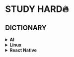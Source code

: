 # STUDY HARD🔥   

## DICTIONARY  
<details>
  <summary><b>AI</b></summary>  
  
  ---
  
  <details>    
    <summary><b>글 모음</b></summary>   
    <p>
      - <a href="https://github.com/xcellentbird/STUDY/blob/main/AI/%E1%84%89%E1%85%B5%E1%84%80%E1%85%A8%E1%84%8B%E1%85%A7%E1%86%AF%20%E1%84%83%E1%85%A6%E1%84%8B%E1%85%B5%E1%84%90%E1%85%A5%20%E1%84%87%E1%85%AE%E1%86%AB%E1%84%89%E1%85%A5%E1%86%A8.ipynb">시계열 데이터 분석</a>   
    </p>
    <p>
      - <a href="https://github.com/xcellentbird/STUDY/blob/main/AI/Tensorflow/tf.GradientTape%EC%9D%98%20%EC%9B%90%EB%A6%AC.md">tf.GradientTape의 원리</a>   
    
      - <a href="https://github.com/xcellentbird/STUDY/blob/main/AI/KDT%20AI/%EC%8B%A0%EA%B2%BD%EB%A7%9D%20%EA%B8%B0%EC%B4%88/Deep_Learning_PyTorch.ipynb">PyTorch 이해하기</a>   
    
      - <a href="https://github.com/xcellentbird/STUDY/blob/main/AI/KDT%20AI/%EC%8B%A0%EA%B2%BD%EB%A7%9D%20%EA%B8%B0%EC%B4%88/Deep_Learning_Tensorflow.ipynb">TensorFlow 이해하기</a>   
    
      - <a href="https://github.com/xcellentbird/STUDY/blob/main/AI/KDT%20AI/%EC%8B%A0%EA%B2%BD%EB%A7%9D%20%EA%B8%B0%EC%B4%88/TensorFlow%20vs%20PyTorch">TensorFlow vs PyTorch</a>   
    </p>
  </details>
  
  <details>    
    <summary><b>용어 모음</b></summary>   
    
    - 표준점수: 훈련 세트의 스테일을 바꾸는 대표적인 방법. 특성의 평균을 빼고 표준편차로 나누는 원리. (잊지 않고 훈련 세트의 평균, 표준편차로 테스트 세트의 표준점수를 내야한다)
    
    - semi-supervised learning(준지도학습): 지도학습에서 레이블링 작업에 대한 시간과 비용을 줄이고자 나온 방법. 일부만을 레이블링하고(AI에 힌트와 예시를 던져주고), 나머지 데이터는 unsupervised learning(혼자서 깨우치도록)하도록 만든다. [관련 논문 리뷰](https://blog.est.ai/2020/11/ssl/)  
    
    - 온라인 학습에서는 새로운 데이터를 mini-batch 작은 묶음으로 묶어, 시스템을 점진적으로 훈련시킵니다. 반면 오프라인 학습(=out-of-core learning)은 데이터를 모두 한꺼번에 훈련시켜야하므로, 시간과 자원이 많이 필요합니다. Batch Learning이라고도 합니다.
    
    - 머신러닝 시스템에서의 일반화(Generalization)란? 훈련 데이터에서 본 적 없는, 새로운 데이터에서 좋은 예측을 만드는 것 (핸즈온 ML)  
    
    - 사례 기반 학습(instance-based learning): 시스템이 훈련 샘플을 기억함으로써 학습하는 방법. 유사도 측정을 사용해 새로운 데이터와 학습한 데이터를 비교하는 방식으로 일반화한다.  
    
    - 샘플링 잡음(sampling noise): 데이터 샘플이 작아, 데이터가 대표성을 띄지 못 하는 것.
    
    - 샘플링 편향(sampling bias): 편향된 데이터 샘플이 너무 커서 데이터가 대표성을 띄지 못하는 것
    
    - 특성 공학(feature engineering): 훈련에 가장 유용한 특성을 선택하고(feature selection), 특성을 결합하여 더 유용한 특성을 만들어(feature extraction), 훈련에 좋은 특성을 만들어내는 것
    
    - 규제(regularzation): 모델을 단순하게 하고 과대적합의 위험을 감소시키기 위해, 모델에 제약을 가하는 것. 자유도를 줄이는 것. ex) 선형 모델(Wx + b)에서 b를 고정시키거나, 범위를 정한다.
    
    - 교차 검증(cross-validation): 학습할 데이터에서 여러 개의 검증 데이터셋으로 나누고, 검증 세트마다 나머지 데이터에서 훈련한 모델을 해당 검증 세트에서 평가하도록 하는 것. 단점으로, 검증 세트가 많아 훈련 시간이 길다. 
    
    - Data Augumentation: 기존의 데이터를 이용하여 새로운 데이터를 만드는 것. 이미지를 예로 들자면, 이미지를 뒤집거나, 명암을 바꿀 수 있다. 이를 통해 사물의 좌우 바뀐 모습도 인식할 수 있게 되고, 명암에도 robust하게 된다.
    
    - model ensemble(모델 앙상블): 서로 다른 모델들을 함께 사용하여 기존보다 성능을 더 올리는 방법 Bagging과 Boosting이 있다.
    
    - ensemble _ bagging:
    
    - ensemble _ boosting:
    
    - ensemble _ hard voting: 여러 모델을 사용하여, 가장 많은 모델이 추론한 label을 선택하는 앙상블 기법
    
    - ensemble _ soft voting: 여러 모델이 레이블 추론 확률들을 각각 레이블 별로 평균을 내어 가장 높은 레이블을 선택하는 기법
    
    - data imbalance(데이터 불균형): 여러 방면으로 데이터가 불균형할 수 있다. 이미지 크기가 다를 수 있고, 각 학습 데이터의 라벨 이미지가 서로 다 다를 수 있다.
    
    - parameter tuning: 모델의 여러 파라미터를 계속 고쳐나가면서 성능을 향상시키는 것.
    
    - data normalization(데이터 정규화): 데이터 feature의 스케일(중요도)을 동일하게(또는 의도적으로 상이하게) 바꾸는 것. 보통 feature값에 평균값을 빼고, 분산값으로 나눈다.
    
    - batch normalization(배치 정규화): 학습률을 너무 높게 잡음으로서 기울기가 소실되거나 발산하는 증상을 예방하는 안정화 방법. 학습 중의 각 계층의 입력값들을 정규화(은닉층의 활성 함수를 정규화)한다. dropout과 같은 일반화 효과를 부수적으로 얻을 수 있다. [참고 영상](https://www.youtube.com/watch?v=nUUqwaxLnWs)
    
    - RMSE(평균 제곱근 오차): 회귀 문제의 성능 지표. 예측값(가설)에 정답값을 빼어 오차를 구하고, 오차를 제곱(절댓값)하여 평균을 낸다. 그 후에 제곱근 값을 취한다.
    
    - receptive field(수용 영역): filter(kernel)가 적용되는 실질적인 필터 크기의 공간을 뜻한다.
    
    - spatial information: 공간 정보. 이미지 상에서 픽셀끼리의 공간적 연결 관계 정보를 뜻한다. 참고로 이미지를 1열로 나열하면 사라지게 된다.
    
    - tranpose-convolution: 크게 padding(?)된 map을 convolution을 통해, 원래의 map보다 더 큰 map을 얻는 것.
    
    - Deconvolution: convolution연산을 거꾸로 수행하는 것. 역산
    
    - backpropagation(역전파): 예측값과 실제값의 오차를 이용하여 가중치를 개선하는 과정
    
    - activation function(활성화 함수)의 종류:
      Sigmoid(0 or 1, Deep하게 사용하면 기울기가 사라지는 단점)
      tanh(-1 or 1, Sigmoid보다는 덜하지만 여전히 Gradient Vanishing 존재)
      ReLU(0 or input, 기울기가 0또는 1이므로 Gradient Vanishing발생 X, exp지수함수가 없어 tanh,sigmoid보다 연산량 6배 빠르다. 하지만 다음 layer가 있을 경우 출력값이 모두 0이 되는 현상이 있다)
      Leaky ReLU(0.1x or x, alpha를 보통 0.1로 설정. ReLU의 한계점 보완), Maxout, ELU(a(e^x-1) or x, exponential linear unit. alpha2도 설정 가능하다. 지수함수가 있어 속도가 빠르지 않은편)
      PReLU(parametric rectified linear unit. ax or x, Leaky LeLU와 비슷하지만 alpha가 학습 가능한 parameter이다)
      SiLU(== Swish, Sigmoid Linear Unit): Sigmoid(x)에 입력값x를 곱한 형태이다. (-)방향으로 갈 수록 0에 수렴하고, 복잡성을 가지고 있어, BatchNormalization과 같이 층을 깊게 쌓을 수 있게 해준다.
    
    - end to end learning(종단간 학습): 입력부터 출력까지 파이프라인 네트워크 없이 한번에 학습하는 방법
    
    - Transfer Learning과 Fine Tuning: 보통 전이학습이라함은 CNN layer와 이전에 학습된 가중치(weight)를 그대로 가져와, Classifer(분류기, fc)만을 학습시키는 것(Fine Tuning)을 뜻한다.
    
    - K-Fold Cross Validation: training dataset을 K개로 나누고, 한 파트씩 번갈아가며 validation dataset으로 지정한다. validation dataset에 대한 error을 반영할 수 있고, 전체 데이터셋을 학습시킬 수 있다는 장점이 있다. 하지만, 그만큼 학습 시간이 늘어난다.
    
    - outlier: 잘못 평가된 값으로, 결과적으로 잘못된 분석 겨로가를 초래할 수 있는 값들을 의미한다. [참고](https://ourcstory.tistory.com/142) 독립된 모델 앙상블 기법을 통해 해결할 수 있을 것으로 보인다.
    
    - attention feature: 데이터에서 원하고자 하는 feature에 가중치를 두는 것. ex) Image 데이터에서 image의 가로 세로 크기를 추가 feature로 삼는다
    
    - depth wise separable convolution: 채널을 한번에 3차원 kernel로 컨볼루션을 시행하지 않고, 채널을 나누어 2차원 kernel로 각각 컨볼루션 후 다시 곂쳐놓는다. 그리고 [1, 1, depth]크기의 컨볼루션을 한번 더 수행하여 한 개의 채널 결과값(2차원)을 얻어낸다. 이러한 과정을 수행하는 이유는 연산량을 줄이기 위해서다.
    
    - pointwise convolution: 1x1xChannel_size 크기의 filter를 이용하여 컨볼루션을 수행한다. 즉, 다채널 영상을 더 적은 채널의 영상으로 embedding하는 것으로 해석할 수 있다. 채널 수를 줄임으로서 연산량을 줄여 속도를 높일 수 있지만, 중요 정보가 손실 될 수 있다는 단점을 가지고 있다. = Channel Reduction이라고도 한다.
    
    - grouped convolution: 여러 개의 채널을 한꺼번에 컨볼루션 수행하지 않고, 채널을 그룹으로 나누어 따로 컨볼루션을 수행 후 다시 합치는 방법이다. 기존의 CNN과 낮은 연산량을 요구하고, 각 그룹에서 채널끼리 상호 관계가 맺어져 학습이 될 수 있다는 특징이 있다. 그리고 병렬 처리에 유리하다는 장점 또한 가지고 있다.
    
    - deformable convolution: 단순하게 filter의 weight를 학습하는 것이 아니라 kernel의 모양(kernel offset: sampling grid의 스케일 종횡비, 회전 방식 등)도 함께 학습하는 것이다. 즉 object의 크기에 대해서 유연하게 학습이 가능하다.
    
    - 1x1 convolution: Channel 수를 조절할 수 있게 되고, 이를 이용하여 계산량을 줄일 수 있다. 또한 그에 따라 모델을 깊게 쌓을 수 있게 되므로, 더 많은 ReLU Activation을 사용할 수 있게 되어 비선형성을 늘릴 수도 있다.Xception, Googlenet, Moblienet 등 1x1 conv 방법을 채택하였다.   
    
    - Active Learning: 지도 학습에서 모든 데이터를 직접 레이블링하지 않고, entropy가 높은 데이터만을 레이블하는 learning 
    
    - Entropy == 불확실성

  </details>
  <details>
    <summary><b>Tips</b></summary>

    - Batch_Size가 학습에 어떤 영향을 미치는지? 배치 사이즈가 커질수록, 조금 더 명확한 최적화 기울기를 얻을 수 있다. 하지만 평평한 경우 안장점(saddle point)에 빠질 위험이 있다. 반대로 배치 사이즈가 작은 경우, 부정확한 기울기를 사용한다는 단점이 있지만, 적은 계산 비용이 들어가므로 한번의 업데이트 동안 여러번 업데이트가 가능하다. 기울기 낮은 공간에서 안장점을 쉽게 빠져나갈 수 있다. 이렇게 장단점이 있지만, 주로 효율성을 위해 배치 사이즈를 메모리 가능한 크게 사용한다. 결과가 크게 다르지 않고, 크게 할 경우, 업데이트 계산 비용을 절약할 수 있기 때문이다.
    
    - Model Ensemble에서 성능이 낮은 모델을 ensemble하는 것만으로도 ensemble 모델의 성능이 좋아진다. 그만큼 parameter 수가 많아지기 때문일 것이라 추측된다.
    
    - BatchNormalization, Dropout, Pooling 적용 순서: Conv - BathcNorm - Activation - Dropout - Pooling [출처](https://gaussian37.github.io/dl-concept-order_of_regularization_term/)
    ↳ 배치 정규화의 목적이 네트워크 연산 결과가 원하는 방향의 분포대로 나오는 것이기 때문에 Conv 연산 뒤에 바로 적용해야 한다.   
  </details>
  <details>
    <summary><b>Engineering</b></summary>

    - CUDA는 GPU를 사용한 연산 가속화 프로그램이다. 성능이 뛰어나지만, NVIDIA의 GPU에서만 이용할 수 있다. 주로 cuDNN API를 사용한다.   
    
    - OpenCL은 CUDA와 비슷하지만, NVIDIA 외의 GPU에서도 사용가능하다는 장점이 있다. 하지만, NVIDIA에서는 연산 속도가 늦다.   
    
    - TensorRT는 다양한 딥러닝 프레임워크에서 학습된 모델을 NVIDIA GPU에 최적화하여 추론 속도를 향상시켜 서비스를 개선하는데 도움을 주는 모델 최적화 엔진이다. - https://developer.nvidia.com/tensorrt 
    
    - GPU 사용에 있어서, 하드 디스크의 데이터를 연산을 위해 GPU에 옮기는 과정에서 병목 현상(GPU로 데이터 전송 속도가 GPU 연산 속도보다 느린 경우)이 일어나 GPU를 효율적으로 사용할 수 없게 된다. 이를 해결하기 위한 해결책으로, 데이터를 모두 RAM에 옮기거나, HDD 대신 SSD를 사용하거나, CPU multi core를 사용하는 방법이 있다.
    
    - Onnx 모듈은 Tensorflow, PyTorch에서 만든 모델들을 export하고, 서로 각 프레임워크 환경 또는 모바일 환경에서 import하여 호환 사용을 가능하게 한다. - https://github.com/onnx/onnx
    
    - FLOPs(FLoating point OPerations): 딥러닝에서 계산량(덧셈, 곱셈 등 연산량)을 뜻한다. 모델의 크기와 효율성을 가늠할 수 있다.
    
    - MAC(Multiply-ACcumulate): FLOPs와 같은 딥러닝에서의 계산량을 뜻한다. 일반적으로 1 MAC = 2 FLOPs가 된다.
  
  
  </details>
  
  ---  
  
</details>

<details>
  <summary><b>Linux</b></summary>
  
  ---  
  
  <details>
    <summary><b>용어</b></summary>
    
    - Shell: 커널(Kernel)과 사용자 간의 다리 역할. 사용자로부터 명령을 받아 해서하고 프로그램을 실행시킴.
    - sh: 최초의 쉘
    - bash: GNU에서 무료로 배포한 업그레이드 쉘. 리눅스의 기본 쉘
    - keystroke: 아무 키나 눌렀을 때 반응 일으키는 것
    
  </details>
  
  <details>
    <summary><b>명령어 모음</b></summary>
    
    - man: 메뉴얼 출력
    - sudo: 관리자 권한 부여
    - apt-get(advanced packaging tool): 패키지 관리 명령어 도구
    - $ sudo apt-get update : 패키지 인덱스 정보 업데이트
    - $ sudo apt-get upgrade : 설치된 패키지 업그레이드
    - $ sudo apt-get install <PACKATE_NAME> : 패키지 설치
    - wget: 웹 링크를 통한 압축 파일 다운로드 도구
    - $ wget <Web Address>
    - rpm: 윈도우에서의 setup.exe와 같은 기능. 실행파일, 설정파일 라이브러리 등이 하나로 묶인 rpm파일을 풀어주는 역할을 한다.
    - chmod: 파일 및 디렉토리의 읽기, 쓰기, 실행 권한 변경. 자세한 설명은 https://blog.naver.com/pk3152/221329487611
    - unmask: 파일이 만들어질 때 권한을 부여
    - mkdir: 디렉토리 생성. 
    ↳ -p: 하위 디렉토리까지 한번에 생성
    - rmdir: 비어있는 디렉토리 삭제
    - .sh 파일: 쉘 스크립트 = 명령어 메크로
    - cd: 디렉토리 이동
    - pwd: 현재 디렉토리 위치
    - ls: 파일 목록 출력
    ↳ -al: 파일 목록 상세 출력
    - cat: 파일 내용 출력
    - rm: 파일 및 폴더 삭제
    ↳ -r: 디렉토리 삭제
    - find or locate: 특정 파일 찾기
    - source: 수정한 스크립트 적용시키기
    - cp <FILENAME>: 파일 복사
    ↳ -r <DIRECTORY>: 디렉토리 복사
    
  </details>
    
  ---
    
</details>

<details>
  <summary><b>React Native</b></summary>
  
  ---  
  
  <details>
    <summary><b>용어 모음</b></summary>
    
    - DOM(Document Object Model) 구조: 클래스와 객체 구조와 유사한 구조. DOM 객체는 부모/자식 형태의 tree 구조를 이룬다.
    
    - rendering(렌더링): 웹 브라우저가 HTML을 parsing하여 js DOM 구조로 만드는 과정.
    
    - 물리 DOM: 렌더링 과정에서 웹 브라우저에서 js 코드가 생성하는 실게 DOM 구조를 뜻한다.
    
    - 가상 DOM: 리액트 코드가 생성한 js 객체 구조.

    - renderer(렌더러): 리액트가 가상 DOM 구조를 물리 DOM 구조로 만드는 기능(rendering)을 수행하는 패키지.

    - Native Renderer: 리액트는 react-dom이라는 DOM 렌더러를 사용하지만, 네이티브는 네이티브 렌더러를 사용한다. 이는 java나 Object-C로 구현된 네이티브 모듈 쪽에서 진행된다.

    - Native Module: 네이티브 모듈 쪽에는 JavaScriptCore 엔진이 동작합니다. 이는 C++언어로 되어있으며, Android에서는 JNI(Java Native interface), iOS에서는 FFI(Foreign. Function interface)방식으로 연결되어 동작합니다.
    
    - JSX(JavaScript XML): XML에 JS을 결합할 용도로 만들어진 구문입니다.
    
    - babel(바벨): JS 컴파일러

  </details>
  
  <details>
    <summary><b>명령어 모음</b></summary>
    
  </details>
    
  ---
    
</details>
  
